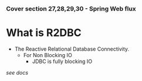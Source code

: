 ### Cover section 27,28,29,30 - Spring Web flux

# What is R2DBC
- The Reactive Relational Database Connectivity.
  - For Non Blocking IO
    - JDBC is fully blocking IO

*see docs*